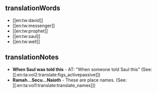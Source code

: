 ## translationWords

* [[en:tw:david]]
* [[en:tw:messenger]]
* [[en:tw:prophet]]
* [[en:tw:saul]]
* [[en:tw:well]]

## translationNotes

* **When Saul was told this** - AT: "When someone told Saul this" (See: [[:en:ta:vol2:translate:figs_activepassive]])
* **Ramah...Secu...Naioth** - These are place names. (See: [[:en:ta:vol1:translate:translate_names]])
